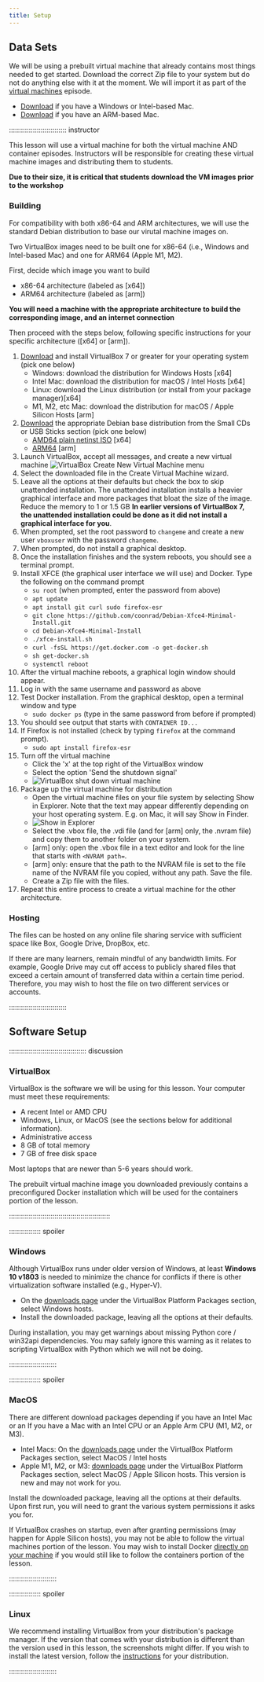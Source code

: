 ```yaml
---
title: Setup
---
```


## Data Sets

We will be using a prebuilt virtual machine that already contains most things needed to get started.  Download the correct Zip file to your system but do not do anything else with it at the moment. We will import it as part of the [virtual machines](virtualmachines.html) episode.

* [Download](https://github.com/UAL-RE/lc-containers_vms/releases/download/v1.0-alpha/LC-ContVM-Debian-x64.zip) if you have a Windows or Intel-based Mac.
* [Download](https://github.com/UAL-RE/lc-containers_vms/releases/download/v1.0-alpha/LC-ContVM-Debian-ARM64.zip) if you have an ARM-based Mac.

::::::::::::::::::::::::::::: instructor

This lesson will use a virtual machine for both the virtual machine AND container episodes. Instructors will be responsible for creating these virtual machine images and distributing them to students.

**Due to their size, it is critical that students download the VM images prior to the workshop**

### Building
For compatibility with both x86-64 and ARM architectures, we will use the standard Debian distribution to base our virutal machine images on. 

Two VirtualBox images need to be built one for x86-64 (i.e., Windows and Intel-based Mac) and one for ARM64 (Apple M1, M2). 

First, decide which image you want to build

- x86-64 architecture (labeled as [x64])
- ARM64 architecture (labeled as [arm])

**You will need a machine with the appropriate architecture to build the corresponding image, and an internet connection** 

Then proceed with the steps below, following specific instructions for your specific architecture ([x64] or [arm]).

1. [Download](https://www.virtualbox.org/wiki/Linux_Downloads) and install VirtualBox 7 or greater for your operating system (pick one below)
    - Windows: download the distribution for Windows Hosts [x64]
    - Intel Mac: download the distribution for macOS / Intel Hosts [x64]
    - Linux: download the Linux distribution (or install from your package manager)[x64]
    - M1, M2, etc Mac: download the distribution for macOS / Apple Silicon Hosts [arm]
1. [Download](https://www.debian.org/distrib/netinst) the appropriate Debian base distribution from the Small CDs or USB Sticks section (pick one below)
    - [AMD64 plain netinst ISO](https://cdimage.debian.org/debian-cd/current/amd64/iso-cd/) [x64]
    - [ARM64](https://cdimage.debian.org/debian-cd/current/arm64/iso-cd/) [arm]
1. Launch VirtualBox, accept all messages, and create a new virtual machine ![VirtualBox Create New Virtual Machine menu](instructors/fig/vbox-newvm.png)
1. Select the downloaded file in the Create Virtual Machine wizard. 
1. Leave all the options at their defaults but check the box to skip unattended installation. The unattended installation installs a heavier graphical interface and more packages that bloat the size of the image. Reduce the memory to 1 or 1.5 GB **In earlier versions of VirtualBox 7, the unattended installation could be done as it did not install a graphical interface for you**.
1. When prompted, set the root password to `changeme` and create a new user `vboxuser` with the password `changeme`.
1. When prompted, do not install a graphical desktop.
1. Once the installation finishes and the system reboots, you should see a terminal prompt. 
1. Install XFCE (the graphical user interface we will use) and Docker. Type the following on the command prompt
    - `su root` (when prompted, enter the password from above)
    - `apt update`
    - `apt install git curl sudo firefox-esr`
    - `git clone https://github.com/coonrad/Debian-Xfce4-Minimal-Install.git`
    - `cd Debian-Xfce4-Minimal-Install`
    - `./xfce-install.sh`
    - `curl -fsSL https://get.docker.com -o get-docker.sh`
    - `sh get-docker.sh`
    - `systemctl reboot`
1. After the virtual machine reboots, a graphical login window should appear.
1. Log in with the same username and password as above
1. Test Docker installation. From the graphical desktop, open a terminal window and type
    - `sudo docker ps` (type in the same password from before if prompted)
1. You should see output that starts with `CONTAINER ID...`
1. If Firefox is not installed (check by typing `firefox` at the command prompt).
    - `sudo apt install firefox-esr`
1. Turn off the virtual machine
    - Click the 'x' at the top right of the VirtualBox window
    - Select the option 'Send the shutdown signal'
    - ![VirtualBox shut down virtual machine](instructors/fig/vbox-shutdownvm.png)
1. Package up the virtual machine for distribution
    - Open the virtual machine files on your file system by selecting Show in Explorer. Note that the text may appear differently depending on your host operating system. E.g. on Mac, it will say Show in Finder.
    - ![Show in Explorer](instructors/fig/vbox-showinexplorer.png)
    - Select the .vbox file, the .vdi file (and for [arm] only, the .nvram file) and copy them to another folder on your system.
    - [arm] only: open the .vbox file in a text editor and look for the line that starts with `<NVRAM path=`.
    - [arm] only: ensure that the path to the NVRAM file is set to the file name of the NVRAM file you copied, without any path. Save the file.
    - Create a Zip file with the files.
1. Repeat this entire process to create a virtual machine for the other architecture. 


### Hosting
The files can be hosted on any online file sharing service with sufficient space like Box, Google Drive, DropBox, etc. 

If there are many learners, remain mindful of any bandwidth limits. For example, Google Drive may cut off access to publicly shared files that exceed a certain amount of transferred data within a certain time period. Therefore, you may wish to host the file on two different services or accounts.

:::::::::::::::::::::::::::::


## Software Setup

::::::::::::::::::::::::::::::::::::::: discussion

### VirtualBox

VirtualBox is the software we will be using for this lesson. Your computer must meet these requirements:

- A recent Intel or AMD CPU 
- Windows, Linux, or MacOS (see the sections below for additional information).
- Administrative access
- 8 GB of total memory
- 7 GB of free disk space

Most laptops that are newer than 5-6 years should work.

The prebuilt virtual machine image you downloaded previously contains a preconfigured Docker installation which will be used for the containers portion of the lesson.

:::::::::::::::::::::::::::::::::::::::::::::::::::

:::::::::::::::: spoiler

### Windows

Although VirtualBox runs under older version of Windows, at least **Windows 10 v1803** is needed to minimize the chance for conflicts if there is other virtualization software installed (e.g., Hyper-V). 

- On the [downloads page](https://www.virtualbox.org/wiki/Downloads) under the VirtualBox Platform Packages section, select Windows hosts.
- Install the downloaded package, leaving all the options at their defaults.

During installation, you may get warnings about missing Python core / win32api dependencies. You may safely ignore this warning as it relates to scripting VirtualBox with Python which we will not be doing. 

::::::::::::::::::::::::

:::::::::::::::: spoiler

### MacOS

There are different download packages depending if you have an Intel Mac or an 
If you have a Mac with an Intel CPU or an Apple Arm CPU (M1, M2, or M3).

- Intel Macs: On the [downloads page](https://www.virtualbox.org/wiki/Downloads) under the VirtualBox Platform Packages section, select MacOS / Intel hosts
- Apple M1, M2, or M3: [downloads page](https://www.virtualbox.org/wiki/Downloads) under the VirtualBox Platform Packages section, select MacOS / Apple Silicon hosts. This version is new and may not work for you.

Install the downloaded package, leaving all the options at their defaults. Upon first run, you will need to grant the various system permissions it asks you for.

If VirtualBox crashes on startup, even after granting permissions (may happen for Apple Silicon hosts), you may not be able to follow the virtual machines portion of the lesson. You may wish to install Docker [directly on your machine](https://www.cprime.com/resources/blog/docker-for-mac-with-homebrew-a-step-by-step-tutorial/) if you would still like to follow the containers portion of the lesson. 

::::::::::::::::::::::::


:::::::::::::::: spoiler

### Linux

We recommend installing VirtualBox from your distribution's package manager. If the version that comes with your distribution is different than the version used in this lesson, the screenshots might differ. If you wish to install the latest version, follow the [instructions](https://www.virtualbox.org/wiki/Linux_Downloads) for your distribution.

::::::::::::::::::::::::

